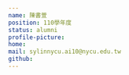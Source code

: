 ```yaml
---
name: 陳書萱
position: 110學年度
status: alumni
profile-picture:
home:
mail: sylinnycu.ai10@nycu.edu.tw
github:
---
```

